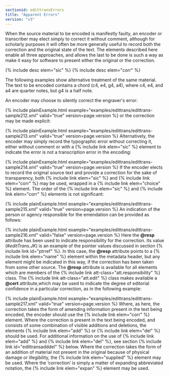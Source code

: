 ```yaml
---
sectionid: edittransErrors
title: "Apparent Errors"
version: "v3"
---
```


When the source material to be encoded is manifestly faulty, an encoder or transcriber
may
elect simply to correct it without comment, although for scholarly purposes it will
often be
more generally useful to record both the correction and the original state of the
text. The
elements described here enable all three approaches, and allows the last to be done
is such a
way as make it easy for software to present either the original or the correction.



{% include desc elem="sic" %}
{% include desc elem="corr" %}




The following examples show alternative treatment of the same material. The text to
be
encoded contains a chord (c4, e4, g4, a4), where c4, e4, and a4 are quarter notes,
but g4 is a
half note.

An encoder may choose to silently correct the engraver's error:

{% include plainExample.html example="examples/edittrans/edittrans-sample212.xml" valid="true" version=page.version %}
or the correction may be made explicit:

{% include plainExample.html example="examples/edittrans/edittrans-sample213.xml" valid="true" version=page.version %}
Alternatively, the encoder may simply record the typographic error without correcting
it,
either without comment or with a {% include link elem="sic" %} element to indicate the error is
not a transcription error in the encoding:

{% include plainExample.html example="examples/edittrans/edittrans-sample214.xml" valid="true" version=page.version %}
If the encoder elects to record the original source text and provide a correction
for the
sake of transparency, both {% include link elem="sic" %} and {% include link elem="corr" %} may be
used, wrapped in a {% include link elem="choice" %} element. The order of the {% include link elem="sic" %} and {% include link elem="corr" %} elements is not significant:

{% include plainExample.html example="examples/edittrans/edittrans-sample215.xml" valid="true" version=page.version %}
An indication of the person or agency responsible for the emendation can be provided
as
follows:

{% include plainExample.html example="examples/edittrans/edittrans-sample216.xml" valid="false" version=page.version %}
Here the **@resp** attribute has been used to indicate responsibility for the
correction. Its value (*#editTrans.JK*) is an example of the pointer
values discussed in section {% include link id="ptrref" %}. In this case, the **@resp**
attribute points to a {% include link elem="name" %} element within the metadata header, but any
element might be indicated in this way, if the correction has been taken from some
other
source. The **@resp** attribute is available for all elements which are members of the
{% include link att-class="att.responsibility" %} class. The {% include link att-class="att.edit" %} class makes available a **@cert** attribute,which may be used to
indicate the degree of editorial confidence in a particular correction, as in the
following
example:

{% include plainExample.html example="examples/edittrans/edittrans-sample217.xml" valid="true" version=page.version %}
Where, as here, the correction takes the form of amending information present in the
text
being encoded, the encoder should use the {% include link elem="corr" %} element. Where the
correction is present in the text being encoded, and consists of some combination
of visible
additions and deletions, the elements {% include link elem="add" %} or {% include link elem="del" %}
should be used. For additional information on the use of {% include link elem="add" %} and {% include link elem="del" %}, see section {% include link id="edittransadddel" %} below. Where the
correction takes the form of an addition of material not present in the original because
of
physical damage or illegibility, the {% include link elem="supplied" %} element may be used. Where
the ‘correction’ is simply a matter of expanding abbreviated notation, the
{% include link elem="expan" %} element may be used.

